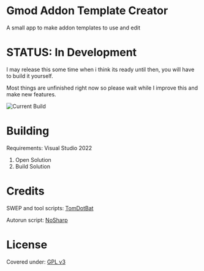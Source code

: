 # Gmod Addon Template Creator
A small app to make addon templates to use and edit

# STATUS: In Development 
I may release this some time when i think its ready until then, you will have to build it yourself.

Most things are unfinished right now so please wait while I improve this and make new features.

![Current Build](https://github.com/OceanOC/Gmod-Addon-Template-Creator/actions/workflows/dotnet.yml/badge.svg)
# Building
Requirements: Visual Studio 2022
1. Open Solution
2. Build Solution

# Credits
SWEP and tool scripts: [TomDotBat](https://tomdotbat.dev)

Autorun script: [NoSharp](https://github.com/NoSharp)

# License
Covered under: [GPL v3](https://www.gnu.org/licenses/gpl-3.0.en.html#license-text)
